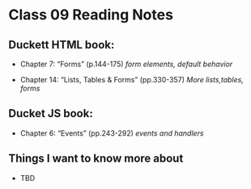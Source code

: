 # Class 09 Reading Notes

## Duckett HTML book:

- Chapter 7: “Forms” (p.144-175)
    *form elements, default behavior*

- Chapter 14: “Lists, Tables & Forms” (pp.330-357)
    *More lists,tables, forms*

## Ducket JS book:

- Chapter 6: “Events” (pp.243-292)
    *events and handlers*

## Things I want to know more about

- TBD